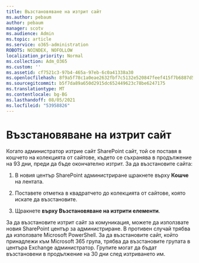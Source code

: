 ```yaml
---
title: Възстановяване на изтрит сайт
ms.author: pebaum
author: pebaum
manager: scotv
ms.audience: Admin
ms.topic: article
ms.service: o365-administration
ROBOTS: NOINDEX, NOFOLLOW
localization_priority: Normal
ms.collection: Adm_O365
ms.custom: ''
ms.assetid: cf7521c3-97b4-465a-97eb-6c0a41338a30
ms.openlocfilehash: 8f9a5f78c1a0eae2632fbf7c5132e520847feef415f7b6887d5d7796af720304
ms.sourcegitcommit: b5f7da89a650d2915dc652449623c78be6247175
ms.translationtype: MT
ms.contentlocale: bg-BG
ms.lasthandoff: 08/05/2021
ms.locfileid: "53958826"
---
```

# <a name="restore-a-deleted-site"></a>Възстановяване на изтрит сайт

Когато администратор изтрие сайт SharePoint сайт, той се поставя в кошчето на колекцията от сайтове, където се съхранява в продължение на 93 дни, преди да бъде окончателно изтрит. За да възстановите сайта:
  
1. В новия център SharePoint администриране щракнете върху **Кошче** на лентата. 
    
2. Поставете отметка в квадратчето до колекцията от сайтове, която искате да възстановите.
    
3. Щракнете **върху Възстановяване на изтрити елементи**.
    
За да възстановите изтрит сайт за комуникация, можете да използвате новия SharePoint център за администриране. В противен случай трябва да използвате Microsoft PowerShell. За да възстановите сайт, който принадлежи към Microsoft 365 група, трябва да възстановите групата в центъра Exchange администратор. Групите могат да бъдат възстановени в продължение на 30 дни след изтриването им.
  

